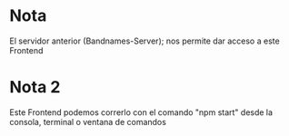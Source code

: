 # Nota
El servidor anterior (Bandnames-Server); nos permite dar acceso a este Frontend

# Nota 2
Este Frontend podemos correrlo con el comando "npm start" desde la consola, terminal o ventana de comandos
